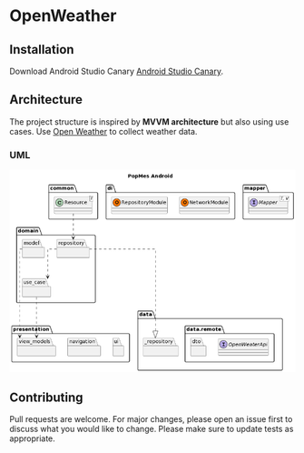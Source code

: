 # OpenWeather

## Installation
Download Android Studio Canary [Android Studio Canary](https://developer.android.com/studio/preview?hl=fr&gclid=EAIaIQobChMI2vjO__Dg9gIVBIjVCh2-uQROEAAYASAAEgIvrvD_BwE&gclsrc=aw.ds).

## Architecture
The project structure is inspired by **MVVM architecture** but also using use cases.
Use [Open Weather](https://openweathermap.org/) to collect weather data.
### UML
![UML](https://github.com/alopesmendes/OpenWeather/blob/main/images/uml.png?raw=true)

## Contributing
Pull requests are welcome. For major changes, please open an issue first to discuss what you would like to change.
Please make sure to update tests as appropriate.